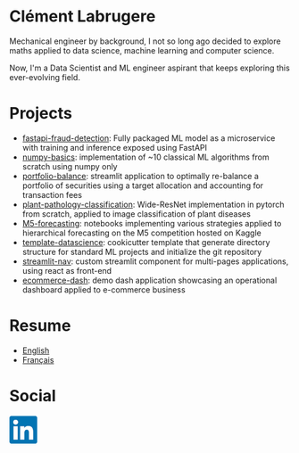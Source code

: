 # Clément Labrugere

Mechanical engineer by background, I not so long ago decided to explore maths applied to data science, machine learning and computer science.

Now, I'm a Data Scientist and ML engineer aspirant that keeps exploring this ever-evolving field.


# Projects

 - [fastapi-fraud-detection](https://github.com/clabrugere/fastapi-fraud-detection): Fully packaged ML model as a microservice with training and inference exposed using FastAPI
 - [numpy-basics](https://github.com/clabrugere/numpy-basics): implementation of ~10 classical ML algorithms from scratch using numpy only
 - [portfolio-balance](https://github.com/clabrugere/portfolio-balance): streamlit application to optimally re-balance a portfolio of securities using a target allocation and accounting for transaction fees
 - [plant-pathology-classification](https://github.com/clabrugere/plant-pathology-classification): Wide-ResNet implementation in pytorch from scratch, applied to image classification of plant diseases
 - [M5-forecasting](https://github.com/clabrugere/M5-forecasting): notebooks implementing various strategies applied to hierarchical forecasting on the M5 competition hosted on Kaggle
 - [template-datascience](https://github.com/clabrugere/template-datascience): cookicutter template that generate directory structure for standard ML projects and initialize the git repository
 - [streamlit-nav](https://github.com/clabrugere/streamlit-nav): custom streamlit component for multi-pages applications, using react as front-end
 - [ecommerce-dash](https://github.com/clabrugere/ecommerce-dash): demo dash application showcasing an operational dashboard applied to e-commerce business

# Resume

- [English](./resources/CLEMENT%20LABRUGERE%20DS%20-%20en.pdf)
- [Français](./resources/CLEMENT%20LABRUGERE%20DS%20-%20fr.pdf)

# Social

[![image](resources/linkedin.png)](https://www.linkedin.com/in/clement-labrugere/)
